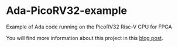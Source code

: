 # Ada-PicoRV32-example
Example of Ada code running on the PicoRV32 Risc-V CPU for FPGA

You will find more information about this project in this [blog post](https://blog.adacore.com/ada-on-fpgas-with-picorv32).
